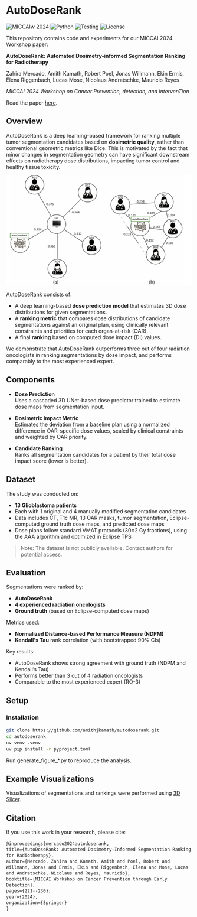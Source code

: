 # AutoDoseRank

![MICCAIw 2024](https://img.shields.io/badge/Conference-MICCAIw%202024-blue) ![Python](https://img.shields.io/badge/python-3.11%2B-blue) ![Testing](https://github.com/amithjkamath/autodoserank/actions/workflows/test.yaml/badge.svg) ![License](https://img.shields.io/github/license/amithjkamath/autodoserank)

This repository contains code and experiments for our MICCAI 2024 Workshop paper:

**AutoDoseRank: Automated Dosimetry-informed Segmentation Ranking for Radiotherapy**  

Zahira Mercado, Amith Kamath, Robert Poel, Jonas Willmann, Ekin Ermis, Elena Riggenbach, Lucas Mose, Nicolaus Andratschke, Mauricio Reyes

*MICCAI 2024 Workshop on Cancer Prevention, detection, and intervenTion*

Read the paper [here](https://link.springer.com/chapter/10.1007/978-3-031-73376-5_21).  

## Overview

AutoDoseRank is a deep learning-based framework for ranking multiple tumor segmentation candidates based on **dosimetric quality**, rather than conventional geometric metrics like Dice. This is motivated by the fact that minor changes in segmentation geometry can have significant downstream effects on radiotherapy dose distributions, impacting tumor control and healthy tissue toxicity.

![figure-one.png](images/figure-two.png)

AutoDoseRank consists of:
- A deep learning-based **dose prediction model** that estimates 3D dose distributions for given segmentations.
- A **ranking metric** that compares dose distributions of candidate segmentations against an original plan, using clinically relevant constraints and priorities for each organ-at-risk (OAR).
- A final **ranking** based on computed dose impact (DI) values.

We demonstrate that AutoDoseRank outperforms three out of four radiation oncologists in ranking segmentations by dose impact, and performs comparably to the most experienced expert.

## Components

- **Dose Prediction**  
  Uses a cascaded 3D UNet-based dose predictor trained to estimate dose maps from segmentation input.

- **Dosimetric Impact Metric**  
  Estimates the deviation from a baseline plan using a normalized difference in OAR-specific dose values, scaled by clinical constraints and weighted by OAR priority.

- **Candidate Ranking**  
  Ranks all segmentation candidates for a patient by their total dose impact score (lower is better).

## Dataset

The study was conducted on:
- **13 Glioblastoma patients**
- Each with 1 original and 4 manually modified segmentation candidates
- Data includes CT, T1c MR, 13 OAR masks, tumor segmentation, Eclipse-computed ground truth dose maps, and predicted dose maps
- Dose plans follow standard VMAT protocols (30×2 Gy fractions), using the AAA algorithm and optimized in Eclipse TPS

> Note: The dataset is not publicly available. Contact authors for potential access.

## Evaluation

Segmentations were ranked by:
- **AutoDoseRank**
- **4 experienced radiation oncologists**
- **Ground truth** (based on Eclipse-computed dose maps)

Metrics used:
- **Normalized Distance-based Performance Measure (NDPM)**
- **Kendall's Tau** rank correlation (with bootstrapped 90% CIs)

Key results:
- AutoDoseRank shows strong agreement with ground truth (NDPM and Kendall’s Tau)
- Performs better than 3 out of 4 radiation oncologists
- Comparable to the most experienced expert (RO-3)

## Setup

### Installation

```bash
git clone https://github.com/amithjkamath/autodoserank.git
cd autodoserank
uv venv .venv
uv pip install -r pyproject.toml
```

Run generate_figure_*.py to reproduce the analysis.

## Example Visualizations

Visualizations of segmentations and rankings were performed using [3D Slicer](https://www.slicer.org/).

## Citation

If you use this work in your research, please cite:

    @inproceedings{mercado2024autodoserank,
    title={AutoDoseRank: Automated Dosimetry-Informed Segmentation Ranking for Radiotherapy},
    author={Mercado, Zahira and Kamath, Amith and Poel, Robert and Willmann, Jonas and Ermis, Ekin and Riggenbach, Elena and Mose, Lucas and Andratschke, Nicolaus and Reyes, Mauricio},
    booktitle={MICCAI Workshop on Cancer Prevention through Early Detection},
    pages={221--230},
    year={2024},
    organization={Springer}
    }

